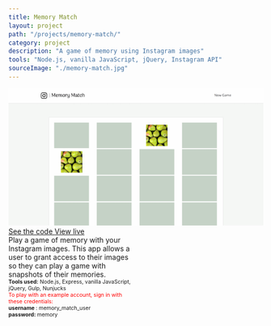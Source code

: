 ```yaml
---
title: Memory Match
layout: project
path: "/projects/memory-match/"
category: project
description: "A game of memory using Instagram images"
tools: "Node.js, vanilla JavaScript, jQuery, Instagram API"
sourceImage: "./memory-match.jpg"
---
```


<div class="projects-container">
  <a target="_blank" href="http://memory-match.herokuapp.com/">
    <img id="project-image" src="./memory-match.jpg" alt="Memory Match thumbnail">
  </a>
  
  
  <div class="project-info" style="width:50%;">
    <div class="project-links">
      <a class="project-links__link" target="_blank" href="https://github.com/rachelumunoz/memory-match"> 
        <span class="text"> See the code </span>
        <span class="icon"> <i class="fa fa-code" aria-hidden="true"></i> </span>
      </a>
      <a class="project-links__link" target="_blank" href="http://memory-match.herokuapp.com/">
        <span class="text"> View live </span>
        <span class="icon"> <i class="fa fa-external-link" aria-hidden="true"></i> </span>
      </a>
    </div>  
    <div> Play a game of memory with your Instagram images. This app allows a user to grant access to their images so they can play a game with snapshots of their memories.
    </div>
    <div style="font-size:75%;">
      <strong>Tools used:</strong>
      Node.js, Express, vanilla JavaScript, jQuery, Gulp, Nunjucks
    </div>
    <div style="font-size:75%;">
      <div style="color:red;">To play with an example account, sign in with these credentials: </div>
      <strong> username </strong>: memory_match_user
      <div> <strong> password: </strong> memory</div>
    </div>
  </div>
</div>
